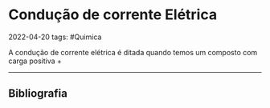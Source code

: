 # Condução de corrente Elétrica
2022-04-20
tags: #Quimica

A condução de corrente elétrica é ditada quando temos um composto com carga positiva +

-----------------------------------------------
## Bibliografia